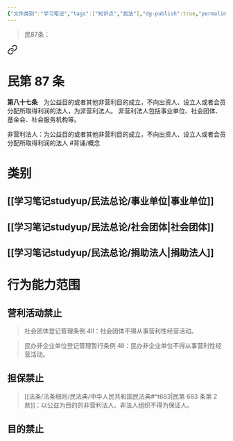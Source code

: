 ```yaml
---
{"文件类别":"学习笔记","tags":["知识点","民法"],"dg-publish":true,"permalink":"/学习笔记studyup/民法总论/非营利法人/","dgPassFrontmatter":true,"created":"2024-07-04T15:42:04.598+08:00","updated":"2024-11-17T16:20:39.773+08:00"}
---
```


> 民87条：
<div class="transclusion internal-embed is-loaded"><a class="markdown-embed-link" href="/////#t87" aria-label="Open link"><svg xmlns="http://www.w3.org/2000/svg" width="24" height="24" viewBox="0 0 24 24" fill="none" stroke="currentColor" stroke-width="2" stroke-linecap="round" stroke-linejoin="round" class="svg-icon lucide-link"><path d="M10 13a5 5 0 0 0 7.54.54l3-3a5 5 0 0 0-7.07-7.07l-1.72 1.71"></path><path d="M14 11a5 5 0 0 0-7.54-.54l-3 3a5 5 0 0 0 7.07 7.07l1.71-1.71"></path></svg></a><div class="markdown-embed">

<div class="markdown-embed-title">

# 民第 87 条

</div>


**第八十七条**　为公益目的或者其他非营利目的成立，不向出资人、设立人或者会员分配所取得利润的法人，为非营利法人。
非营利法人包括事业单位、社会团体、基金会、社会服务机构等。 

</div></div>


非营利法人：为公益目的或者其他非营利目的成立，不向出资人、设立人或者会员分配所取得利润的法人 #背诵/概念 
# 类别
## [[学习笔记studyup/民法总论/事业单位\|事业单位]]
## [[学习笔记studyup/民法总论/社会团体\|社会团体]] 
## [[学习笔记studyup/民法总论/捐助法人\|捐助法人]]
# 行为能力范围
## 营利活动禁止
>社会团体登记管理条例 4Ⅱ：社会团体不得从事营利性经营活动。

>民办非企业单位登记管理暂行条例 4Ⅱ：民办非企业单位不得从事营利性经营活动。
## 担保禁止
> [[法条/法条细则/民法典/中华人民共和国民法典#^t683\|民第 683 条第 2 款]]：以公益为目的的非营利法人、非法人组织不得为保证人。
## 目的禁止